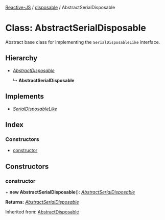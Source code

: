 [Reactive-JS](../README.md) / [disposable](../modules/disposable.md) / AbstractSerialDisposable

# Class: AbstractSerialDisposable

Abstract base class for implementing the `SerialDisposableLike` interface.

## Hierarchy

* [*AbstractDisposable*](disposable.abstractdisposable.md)

  ↳ **AbstractSerialDisposable**

## Implements

* [*SerialDisposableLike*](../interfaces/disposable.serialdisposablelike.md)

## Index

### Constructors

* [constructor](disposable.abstractserialdisposable.md#constructor)

## Constructors

### constructor

\+ **new AbstractSerialDisposable**(): [*AbstractSerialDisposable*](disposable.abstractserialdisposable.md)

**Returns:** [*AbstractSerialDisposable*](disposable.abstractserialdisposable.md)

Inherited from: [AbstractDisposable](disposable.abstractdisposable.md)
